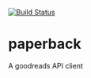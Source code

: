 [![Build Status](https://travis-ci.org/joshcom/paperback.png)](https://travis-ci.org/joshcom/paperback)

paperback
=========

A goodreads API client
